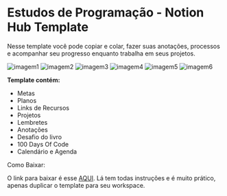 <h1> Estudos de Programação - Notion Hub Template </h1>

Nesse template você pode copiar e colar, fazer suas anotações, processos e acompanhar seu progresso enquanto trabalha em seus projetos.

![imagem1](https://s3.us-west-2.amazonaws.com/secure.notion-static.com/6b0b2025-ffed-4890-8b9b-9f13ac204d22/Screenshot_2021-08-24_at_15.13.43.png?X-Amz-Algorithm=AWS4-HMAC-SHA256&X-Amz-Credential=AKIAT73L2G45O3KS52Y5%2F20210913%2Fus-west-2%2Fs3%2Faws4_request&X-Amz-Date=20210913T141233Z&X-Amz-Expires=86400&X-Amz-Signature=293462809231dbc627636a9f25b80b8c055f469309e55b3d8b3a5d1c09e194d1&X-Amz-SignedHeaders=host&response-content-disposition=filename%20%3D%22Screenshot%25202021-08-24%2520at%252015.13.43.png%22)
![imagem2](https://s3.us-west-2.amazonaws.com/secure.notion-static.com/3ad6fc84-ff60-4c12-beeb-bbc88df89698/Screenshot_2021-08-24_at_15.13.57.png?X-Amz-Algorithm=AWS4-HMAC-SHA256&X-Amz-Credential=AKIAT73L2G45O3KS52Y5%2F20210913%2Fus-west-2%2Fs3%2Faws4_request&X-Amz-Date=20210913T141246Z&X-Amz-Expires=86400&X-Amz-Signature=59fd05fcfebaac7f03fe10660afd08fe8329202f7693f9585d4589095b8d9694&X-Amz-SignedHeaders=host&response-content-disposition=filename%20%3D%22Screenshot%25202021-08-24%2520at%252015.13.57.png%22)
![imagem3](https://s3.us-west-2.amazonaws.com/secure.notion-static.com/56a2db57-d2e0-486a-b7b9-27c3d50d8a5d/Screenshot_2021-08-24_at_15.14.17.png?X-Amz-Algorithm=AWS4-HMAC-SHA256&X-Amz-Credential=AKIAT73L2G45O3KS52Y5%2F20210913%2Fus-west-2%2Fs3%2Faws4_request&X-Amz-Date=20210913T141256Z&X-Amz-Expires=86400&X-Amz-Signature=5ab3309c2c804965f15ff7dc92c00f4a1c876a45f0ab48adb05f2085bce5de79&X-Amz-SignedHeaders=host&response-content-disposition=filename%20%3D%22Screenshot%25202021-08-24%2520at%252015.14.17.png%22)
![imagem4](https://s3.us-west-2.amazonaws.com/secure.notion-static.com/644e94a2-af23-4839-a4d5-ecf810f06c00/Screenshot_2021-08-24_at_15.14.27.png?X-Amz-Algorithm=AWS4-HMAC-SHA256&X-Amz-Credential=AKIAT73L2G45O3KS52Y5%2F20210913%2Fus-west-2%2Fs3%2Faws4_request&X-Amz-Date=20210913T141302Z&X-Amz-Expires=86400&X-Amz-Signature=58562d33485bb4ab6750cef29dffa6c8df6ea2df2df9f3b54294cc1890314ef7&X-Amz-SignedHeaders=host&response-content-disposition=filename%20%3D%22Screenshot%25202021-08-24%2520at%252015.14.27.png%22)
![imagem5](https://s3.us-west-2.amazonaws.com/secure.notion-static.com/7821a3fe-faed-46cf-a384-0f0b51c3f97c/Screenshot_2021-08-24_at_15.14.44.png?X-Amz-Algorithm=AWS4-HMAC-SHA256&X-Amz-Credential=AKIAT73L2G45O3KS52Y5%2F20210913%2Fus-west-2%2Fs3%2Faws4_request&X-Amz-Date=20210913T141307Z&X-Amz-Expires=86400&X-Amz-Signature=dca9499be65cef92224fb834a97d55e3050f75691928b6eeb67c684815dc8372&X-Amz-SignedHeaders=host&response-content-disposition=filename%20%3D%22Screenshot%25202021-08-24%2520at%252015.14.44.png%22)
![imagem6](https://s3.us-west-2.amazonaws.com/secure.notion-static.com/744ebbe5-61eb-488c-a191-87ca17c140be/Screenshot_2021-08-24_at_15.14.55.png?X-Amz-Algorithm=AWS4-HMAC-SHA256&X-Amz-Credential=AKIAT73L2G45O3KS52Y5%2F20210913%2Fus-west-2%2Fs3%2Faws4_request&X-Amz-Date=20210913T141312Z&X-Amz-Expires=86400&X-Amz-Signature=8eb2b6843d4ffdcc6219617f3e7563f260329370882421a4fdafe917dcf5cbd6&X-Amz-SignedHeaders=host&response-content-disposition=filename%20%3D%22Screenshot%25202021-08-24%2520at%252015.14.55.png%22)

**Template contém:**
- Metas
- Planos
- Links de Recursos
- Projetos
- Lembretes
- Anotações 
- Desafio do livro
- 100 Days Of Code
- Calendário e Agenda

Como Baixar:
 
O link para baixar é esse <a href="https://lulysnotion.notion.site/Estudos-de-Programa-o-Notion-Hub-Template-13ab21891c2e48d39a04705adfb1658a"> AQUI</a>. Lá tem todas instruções e é muito prático, apenas duplicar o template para seu workspace.
